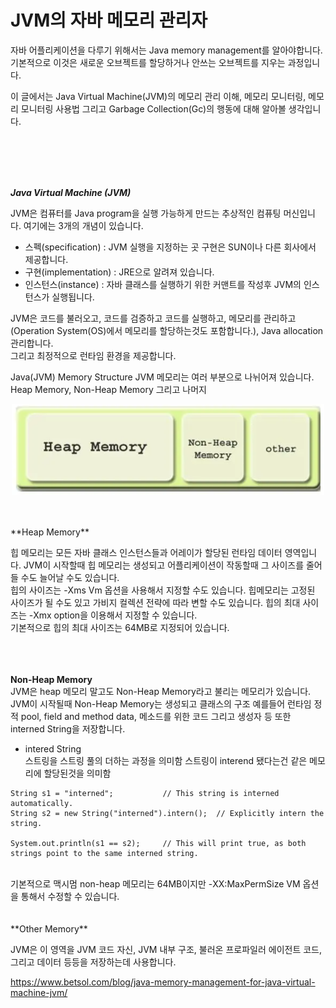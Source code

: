 # JVM의 자바 메모리 관리자   
  
  
자바 어플리케이션을 다루기 위해서는 Java memory management를 알아야합니다. 기본적으로 이것은 새로운 오브젝트를 할당하거나 안쓰는 오브젝트를 지우는 과정입니다.  
  
이 글에서는 Java Virtual Machine(JVM)의 메모리 관리 이해, 메모리 모니터링, 메모리 모니터링 사용법 그리고 Garbage Collection(Gc)의 행동에 대해 알아볼 생각입니다.  

    
<br />
<br />
<br />
<br />
    
    
    
      
  
***Java Virtual Machine (JVM)***  
  
JVM은 컴퓨터를 Java program을 실행 가능하게 만드는 추상적인 컴퓨팅 머신입니다. 여기에는 3개의 개념이 있습니다.  
- 스펙(specification) : JVM 실행을 지정하는 곳 구현은 SUN이나 다른 회사에서 제공합니다.
- 구현(implementation) : JRE으로 알려져 있습니다.
- 인스턴스(instance) : 자바 클래스를 실행하기 위한 커맨트를 작성후 JVM의 인스턴스가 실행됩니다.
   
     
JVM은 코드를 불러오고, 코드를 검증하고 코드를 실행하고, 메모리를 관리하고 (Operation System(OS)에서 메모리를 할당하는것도 포함합니다.), Java allocation 관리합니다.   
그리고 최정적으로 런타임 환경을 제공합니다.  
  
  
Java(JVM) Memory Structure
JVM 메모리는 여러 부분으로 나뉘어져 있습니다. Heap Memory, Non-Heap Memory 그리고 나머지  
<p align="center">
 <img src="/images/JVM/JVM-Memory-Model.jpg" alt="book" width="500"/>
</p>  
<br />
<br />
**Heap Memory**  

  
힙 메모리는 모든 자바 클래스 인스턴스들과 어레이가 할당된 런타임 데이터 영역입니다. JVM이 시작할때 힙 메모리는 생성되고 어플리케이션이 작동할때 그 사이즈를 줄어들 수도 늘어날 수도 있습니다.  
힙의 사이즈는 -Xms Vm 옵션을 사용해서 지정할 수도 있습니다. 힙메모리는 고정된 사이즈가 될 수도 있고 가비지 컬렉션 전략에 따라 변할 수도 있습니다. 힙의 최대 사이즈는 -Xmx option을 이용해서 지정할 수 있습니다.  
기본적으로 힙의 최대 사이즈는 64MB로 지정되어 있습니다.  
<br />
<br />
<br />

**Non-Heap Memory**  
JVM은 heap 메모리 말고도 Non-Heap Memory라고 불리는 메모리가 있습니다. JVM이 시작될때 Non-Heap Memory는 생성되고 클래스의 구조 예를들어 런타임 정적 pool, field and method data, 메소드를 위한 코드 그리고 생성자 등 또한 interned String을 저장합니다.  
* intered String  
  스트링을 스트링 풀의 더하는 과정을 의미함 스트링이 interend 됐다는건 같은 메모리에 할당된것을 의미함
``` 
String s1 = "interned";           // This string is interned automatically.
String s2 = new String("interned").intern();  // Explicitly intern the string.

System.out.println(s1 == s2);     // This will print true, as both strings point to the same interned string.
```
<br />
기본적으로 맥시멈 non-heap 메모리는 64MB이지만 -XX:MaxPermSize VM 옵션을 통해서 수정할 수 있습니다.  
<br />
<br /><br />
**Other Memory**  

  JVM은 이 영역을 JVM 코드 자신, JVM 내부 구조, 불러온 프로파일러 에이전트 코드, 그리고 데이터 등등을 저장하는데 사용합니다. 


  
  

https://www.betsol.com/blog/java-memory-management-for-java-virtual-machine-jvm/






